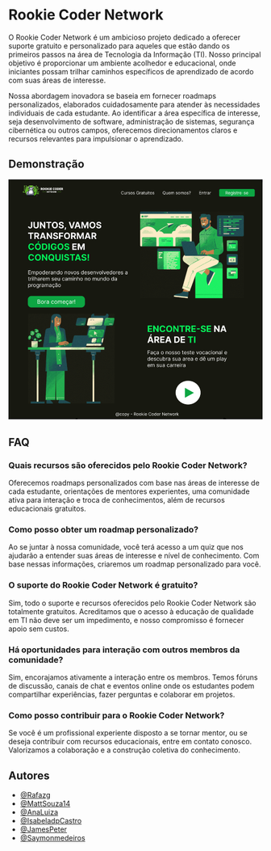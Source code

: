 
# Rookie Coder Network


O Rookie Coder Network é um ambicioso projeto dedicado a oferecer suporte gratuito e personalizado para aqueles que estão dando os primeiros passos na área de Tecnologia da Informação (TI). Nosso principal objetivo é proporcionar um ambiente acolhedor e educacional, onde iniciantes possam trilhar caminhos específicos de aprendizado de acordo com suas áreas de interesse.

Nossa abordagem inovadora se baseia em fornecer roadmaps personalizados, elaborados cuidadosamente para atender às necessidades individuais de cada estudante. Ao identificar a área específica de interesse, seja desenvolvimento de software, administração de sistemas, segurança cibernética ou outros campos, oferecemos direcionamentos claros e recursos relevantes para impulsionar o aprendizado.


## Demonstração

![alt text](https://github.com/Rafazg/open-source/blob/main/DesignPaginaInicialFigma.png?raw=true)




## FAQ

###  Quais recursos são oferecidos pelo Rookie Coder Network?

Oferecemos roadmaps personalizados com base nas áreas de interesse de cada estudante, orientações de mentores experientes, uma comunidade ativa para interação e troca de conhecimentos, além de recursos educacionais gratuitos.

### Como posso obter um roadmap personalizado?

Ao se juntar à nossa comunidade, você terá acesso a um quiz que nos ajudarão a entender suas áreas de interesse e nível de conhecimento. Com base nessas informações, criaremos um roadmap personalizado para você.

 ### O suporte do Rookie Coder Network é gratuito?

Sim, todo o suporte e recursos oferecidos pelo Rookie Coder Network são totalmente gratuitos. Acreditamos que o acesso à educação de qualidade em TI não deve ser um impedimento, e nosso compromisso é fornecer apoio sem custos.

### Há oportunidades para interação com outros membros da comunidade?

Sim, encorajamos ativamente a interação entre os membros. Temos fóruns de discussão, canais de chat e eventos online onde os estudantes podem compartilhar experiências, fazer perguntas e colaborar em projetos.

### Como posso contribuir para o Rookie Coder Network?

Se você é um profissional experiente disposto a se tornar mentor, ou se deseja contribuir com recursos educacionais, entre em contato conosco. Valorizamos a colaboração e a construção coletiva do conhecimento.

## Autores

- [@Rafazg](https://github.com/Rafazg)
- [@MattSouza14](https://github.com/MattSouza14)
- [@AnaLuiza]()
- [@IsabeladpCastro](https://github.com/IsabeladpCastro)
- [@JamesPeter](https://github.com/Jmspter)
- [@Saymonmedeiros](https://github.com/saymonmedeiros)